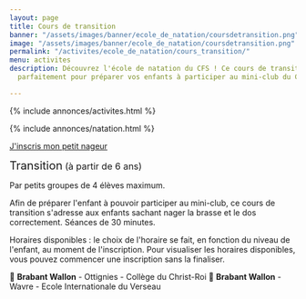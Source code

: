 ```yaml
---
layout: page
title: Cours de transition
banner: "/assets/images/banner/ecole_de_natation/coursdetransition.png"
image: "/assets/images/banner/ecole_de_natation/coursdetransition.png"
permalink: "/activites/ecole_de_natation/cours_transition/"
menu: activites
description: Découvrez l'école de natation du CFS ! Ce cours de transition conviendra
  parfaitement pour préparer vos enfants à participer au mini-club du CFS.

---
```

{% include annonces/activites.html %}

{% include annonces/natation.html %}

<div class="d-flex justify-content-center mb-3">
	<a href="https://www12.iclub.be/myiclub3_CFS_register.asp?ClubID=559&LG=FR&Categorie=5" class="btn btn-info-filled" target="_blank">J'inscris mon petit nageur</a>
</div>

<span style="font-size:20px">Transition</span><span style="font-size:16px"> (à partir de 6 ans)</span>

Par petits groupes de 4 élèves maximum.

Afin de préparer l'enfant à pouvoir participer au mini-club, ce cours de transition s'adresse aux enfants sachant nager la brasse et le dos correctement. Séances de 30 minutes.

Horaires disponibles : le choix de l'horaire se fait, en fonction du niveau de l'enfant, au moment de l'inscription. Pour visualiser les horaires disponibles, vous pouvez commencer une inscription sans la finaliser.

📍 **Brabant Wallon** - Ottignies - Collège du Christ-Roi
📍 **Brabant Wallon** - Wavre - Ecole Internationale du Verseau